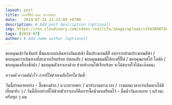 ```yaml
---
layout: post
title: กะหรี่ปั๊ป และ กราบพระ
date:   2019-07-22 22:33:09 +0700
description: # Add post description (optional)
img: https://res.cloudinary.com/sdees-reallife/image/upload/v1563808746/line_1563760050629.jpg # Add image post (optional)
tags: [2019-07]
author: # Add name author (optional)
---
```

ขอบคุณเช้าวันจันทร์ ตื่นและออกเดินทางกันแต่เช้า ตื่นประมาณตีสี่ ออกจากบ้านประมาณตีห้า / ขอบคุณการเดินทางที่สะดวกเรียบร้อย ปลอดภัย / ขอบคุณขนมมีใส้กะหรี่ปั๊ป / ขอบคุณเทสโก้ โลตัส / ขอบคุณเครื่องซักผ้า / ขอบคุณตัวเราเองด้วย ช่วยทำงานให้เรียบร้อย จะได้สบายใจได้นะอ๊อดนะ

<i class="fa fa-child" style="color:plum"></i>

*ความดี ความมีน้ำใจ การที่ได้ช่วยเหลือใครในวันนี้*:

วันนี้ทำหลายอย่าง - ซื้อของฝาก / แวะกราบพระ / มาทำงานตรงเวลา / วางแผนเวลาการเดินทางได้ดีเยี่ยมจริง ๆ / วันนี้อีกอย่างที่ได้ช่วยตัวเราเองก็คือการซื้อน้ำมาเตรียมไว้ - ดื่มน้ำวันละหลาย ๆ แก้วนะครับทุก ๆ คน
